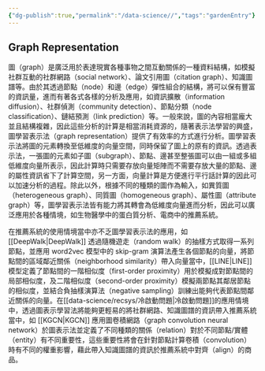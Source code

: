 ```yaml
---
{"dg-publish":true,"permalink":"/data-science//","tags":"gardenEntry"}
---
```


## Graph Representation

圖（graph）是廣泛用於表達現實各種事物之間互動關係的一種資料結構，如模擬社群互動的社群網路（social network）、論文引用圖（citation graph）、知識圖譜等。由於其透過節點（node）和邊（edge）彈性組合的結構，將可以保有豐富的資訊量，進而有著各式各樣的分析及應用，如資訊擴散（information diffusion）、社群偵測（community detection）、節點分類（node classification）、鏈結預測（link prediction）等。一般來說，圖的內容相當龐大並且結構複雜，因此這些分析的計算是相當消耗資源的，隨著表示法學習的興盛，圖學習表示法（graph representation）提供了有效率的方式進行分析。圖學習表示法將圖的元素轉換至低維度的向量空間，同時保留了圖上的原有的資訊。透過表示法，一張圖的元素如子圖（subgraph）、節點、邊甚至整張圖可以由一組或多組低維度向量所表示，因此計算時只需要存放向量矩陣而不需要存放大量的節點、邊的屬性資訊省下了計算空間，另一方面，向量計算是方便進行平行話計算的因此可以加速分析的過程。除此以外，根據不同的種類的圖作為輸入，如異質圖（heterogeneous graph）、同質圖（homogeneous graph）、屬性圖（attribute graph）等，圖學習表示法皆有能力將其轉會為低維度向量進而分析，因此可以廣泛應用於各種情境，如生物醫學中的蛋白質分析、電商中的推薦系統。

在推薦系統的使用情境當中亦不乏圖學習表示法的應用，如 [[DeepWalk\|DeepWalk]] 透過隨機遊走（random walk）的抽樣方式取得一系列節點，並應用 word2vec 模型中的 skip-gram 演算法產生各個節點的向量，將節點間的區域鄰近關係（neighborhood similarity）帶入向量當中，[[LINE\|LINE]] 模型定義了節點間的一階相似度（first-order proximity）用於模擬成對節點間的局部相似度，及二階相似度（second-order proximity）模擬兩節點其鄰居節點的相似度，並結合負抽樣演算法（negative sampling）訓練出能夠代表節點間鄰近關係的向量。在[[data-science/recsys/冷啟動問題\|冷啟動問題]]的應用情境中，透過圖表示學習法將能夠更輕易的將社群網路、知識圖譜的資訊帶入推薦系統當中，如 [[KGCN\|KGCN]] 應用圖卷積網路（graph convolution neural network）於圖表示法並定義了不同種類的關係（relation）對於不同節點/實體（entity）有不同重要性，這些重要性將會在針對節點計算卷積（convolution）時有不同的權重影響，藉此帶入知識圖譜的資訊於推薦系統中對齊（align）的商品。
